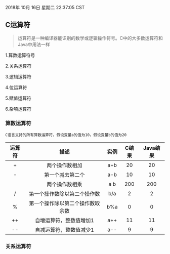 2018年 10月 16日 星期二 22:37:05 CST
## C运算符
>运算符是一种编译器能识别的数学或逻辑操作符号。C中的大多数运算符和Java中用法一样

1.算数运算符号

2.关系运算符

3.逻辑运算符

4.位运算符

5.赋值运算符

6.杂项运算符


### 算数运算符
	C语言支持的所有算数运算符，假设变量a的值为10，假设变量b的值为20

|运算符|描述|实例|C结果|Java结果|
|:--:|:--:|:--:|:--:|:--:|
|+|两个操作数相加|a+b|20|20|
|-|第一个减去第二个|a-b|10|10|
| |两个操作数相乘|a b|200|200|
|/|第一个操作数除以第二个操作数|b/a|2|2|
|%|第一个操作除以第二个操作数取余数|b%a|0|0|
|++|自增运算符，整数值增加1|a++|11|11|
|--|自减运算符，整数值减少1|a--|9|9|

### 关系运算符

